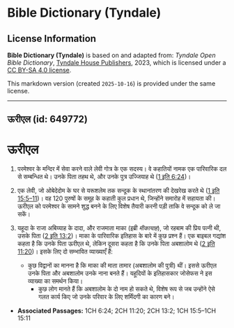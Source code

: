 # Bible Dictionary (Tyndale)

## License Information

**Bible Dictionary (Tyndale)** is based on and adapted from: _Tyndale Open Bible Dictionary_, [Tyndale House Publishers](https://tyndaleopenresources.com/), 2023, which is licensed under a [CC BY-SA 4.0 license](https://creativecommons.org/licenses/by-sa/4.0/legalcode.en).

This markdown version (created `2025-10-16`) is provided under the same license.



--------------------------------

## ऊरीएल (id: 649772)

ऊरीएल
=====

1. परमेश्वर के मन्दिर में सेवा करने वाले लेवी गोत्र के एक सदस्य। वे कहातियों नामक एक पारिवारिक दल से सम्बन्धित थे। उनके पिता तहथ थे, और उनके पुत्र उज्जियाह थे ([1 इति 6:24](https://ref.ly/1Chr6:24))।
2. एक लेवी, जो ओबेदेदोम के घर से यरूशलेम तक सन्दूक के स्थानांतरण की देखरेख करते थे ([1 इति 15:5–11](https://ref.ly/1Chr15:5-1Chr15:11))। वह 120 पुरुषों के समूह के कहाती कुल प्रधान थे, जिन्होंने समारोह में सहायता की। ऊरीएल को परमेश्वर के सामने शुद्ध बनने के लिए विशेष तैयारी करनी पड़ी ताकि वे सन्दूक को ले जा सकें।
3. यहूदा के राजा अबिय्याह के दादा, और राजमाता माका (इब्री *मीकायाह*), जो रहबाम की प्रिय पत्नी थी, उसके पिता ([2 इति 13:2](https://ref.ly/2Chr13:2))। माका के पारिवारिक इतिहास के बारे में कुछ प्रश्न हैं। एक बाइबल गद्यांश कहता है कि उनके पिता ऊरीएल थे, लेकिन दूसरा कहता है कि उनके पिता अबशालोम थे ([2 इति 11:20](https://ref.ly/2Chr11:20))। इसके लिए दो सम्भावित व्याख्याएँ हैं:

    * कुछ विद्वानों का मानना है कि माका की माता तामार (अबशालोम की पुत्री) थीं। इससे ऊरीएल उनके पिता और अबशालोम उनके नाना बनते हैं। यहूदियों के इतिहासकार जोसेफस ने इस व्याख्या का समर्थन किया।
        * कुछ लोग मानते हैं कि अबशालोम के दो नाम हो सकते थे, विशेष रूप से जब उन्होंने ऐसे गलत कार्य किए जो उनके परिवार के लिए शर्मिंदगी का कारण बने।

* **Associated Passages:** 1CH 6:24; 2CH 11:20; 2CH 13:2; 1CH 15:5–1CH 15:11

